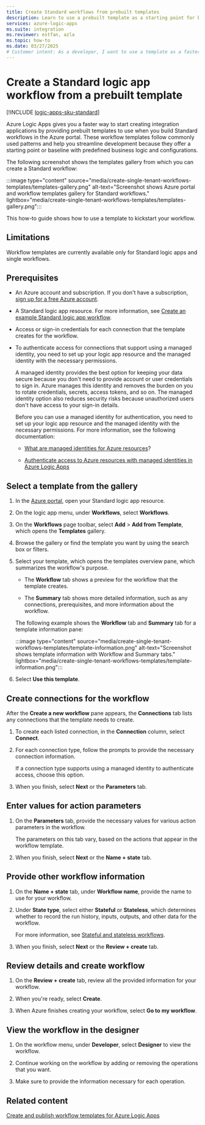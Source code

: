 ```yaml
---
title: Create Standard workflows from prebuilt templates
description: Learn to use a prebuilt template as a starting point for building a Standard logic app workflow that runs in single-tenant Azure Logic Apps.
services: azure-logic-apps
ms.suite: integration
ms.reviewer: estfan, azla
ms.topic: how-to
ms.date: 03/27/2025
# Customer intent: As a developer, I want to use a template as a faster way to build my Standard logic app workflow that runs in single-tenant Azure Logic Apps.
---
```


# Create a Standard logic app workflow from a prebuilt template 

[!INCLUDE [logic-apps-sku-standard](../../includes/logic-apps-sku-standard.md)]

Azure Logic Apps gives you a faster way to start creating integration applications by providing prebuilt templates to use when you build Standard workflows in the Azure portal. These workflow templates follow commonly used patterns and help you streamline development because they offer a starting point or baseline with predefined business logic and configurations.

The following screenshot shows the templates gallery from which you can create a Standard workflow:

:::image type="content" source="media/create-single-tenant-workflows-templates/templates-gallery.png" alt-text="Screenshot shows Azure portal and workflow templates gallery for Standard workflows." lightbox="media/create-single-tenant-workflows-templates/templates-gallery.png":::

This how-to guide shows how to use a template to kickstart your workflow.

## Limitations

Workflow templates are currently available only for Standard logic apps and single workflows.

## Prerequisites

- An Azure account and subscription. If you don't have a subscription, [sign up for a free Azure account](https://azure.microsoft.com/free/?WT.mc_id=A261C142F).

- A Standard logic app resource. For more information, see [Create an example Standard logic app workflow](create-single-tenant-workflows-azure-portal.md).

- Access or sign-in credentials for each connection that the template creates for the workflow.

- To authenticate access for connections that support using a managed identity, you need to set up your logic app resource and the managed identity with the necessary permissions.

  A managed identity provides the best option for keeping your data secure because you don't need to provide account or user credentials to sign in. Azure manages this identity and removes the burden on you to rotate credentials, secrets, access tokens, and so on. The managed identity option also reduces security risks because unauthorized users don't have access to your sign-in details.

  Before you can use a managed identity for authentication, you need to set up your logic app resource and the managed identity with the necessary permissions. For more information, see the following documentation:

  - [What are managed identities for Azure resources](/entra/identity/managed-identities-azure-resources/overview)?

  - [Authenticate access to Azure resources with managed identities in Azure Logic Apps](authenticate-with-managed-identity.md?tabs=standard)

## Select a template from the gallery

1. In the [Azure portal](https://portal.azure.com), open your Standard logic app resource.

1. On the logic app menu, under **Workflows**, select **Workflows**.

1. On the **Workflows** page toolbar, select **Add** > **Add from Template**, which opens the **Templates** gallery.

1. Browse the gallery or find the template you want by using the search box or filters.

1. Select your template, which opens the templates overview pane, which summarizes the workflow's purpose.

   - The **Workflow** tab shows a preview for the workflow that the template creates. 

   - The **Summary** tab shows more detailed information, such as any connections, prerequisites, and more information about the workflow.

   The following example shows the **Workflow** tab and **Summary** tab for a template information pane:

   :::image type="content" source="media/create-single-tenant-workflows-templates/template-information.png" alt-text="Screenshot shows template information with Workflow and Summary tabs." lightbox="media/create-single-tenant-workflows-templates/template-information.png":::

1. Select **Use this template**.

## Create connections for the workflow

After the **Create a new workflow** pane appears, the **Connections** tab lists any connections that the template needs to create.

1. To create each listed connection, in the **Connection** column, select **Connect**.

1. For each connection type, follow the prompts to provide the necessary connection information.

   If a connection type supports using a managed identity to authenticate access, choose this option.

1. When you finish, select **Next** or the **Parameters** tab.

## Enter values for action parameters

1. On the **Parameters** tab, provide the necessary values for various action parameters in the workflow.

   The parameters on this tab vary, based on the actions that appear in the workflow template.

1. When you finish, select **Next** or the **Name + state** tab.

## Provide other workflow information

1. On the **Name + state** tab, under **Workflow name**, provide the name to use for your workflow.

1. Under **State type**, select either **Stateful** or **Stateless**, which determines whether to record the run history, inputs, outputs, and other data for the workflow.

   For more information, see [Stateful and stateless workflows](single-tenant-overview-compare.md#stateful-stateless).

1. When you finish, select **Next** or the **Review + create** tab.

## Review details and create workflow

1. On the **Review + create** tab, review all the provided information for your workflow.

1. When you're ready, select **Create**.

1. When Azure finishes creating your workflow, select **Go to my workflow**.

## View the workflow in the designer

1. On the workflow menu, under **Developer**, select **Designer** to view the workflow.

1. Continue working on the workflow by adding or removing the operations that you want. 

1. Make sure to provide the information necessary for each operation.

## Related content

[Create and publish workflow templates for Azure Logic Apps](create-publish-workflow-templates.md)
